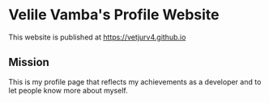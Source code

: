 # Velile Vamba's Profile Website

This website is published at  https://vetjurv4.github.io

## Mission
This is my profile page that reflects my achievements as a developer and to let people know more about myself. 
